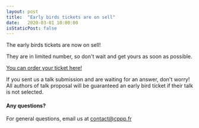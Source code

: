 ```yaml
---
layout: post
title:  "Early birds tickets are on sell"
date:   2020-03-01 10:00:00
isStaticPost: false
---
```


The early birds tickets are now on sell!

They are in limited number, so don't wait and get yours as soon as possible.

[You can order your ticket here!](https://www.eventbrite.fr/e/cppp-conference-2020-registration-97614955961)

If you sent us a talk submission and are waiting for an answer, don't worry! All authors of talk proposal will be guaranteed an early bird ticket if their talk is not selected.

#### Any questions? 

For general questions, email us at [contact@cppp.fr](mailto:contact@cppp.fr)
